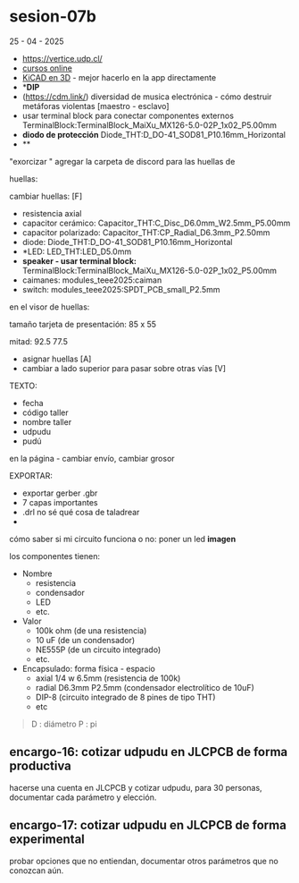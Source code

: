 # sesion-07b

25 - 04 - 2025

- <https://vertice.udp.cl/>
- [cursos online](https://www.coursera.org/)
- [KiCAD en 3D](https://www.kicad.org/external-tools/stepup/) - mejor hacerlo en la app directamente
- ***DIP**
- (<https://cdm.link/>) diversidad de musica electrónica - cómo destruir metáforas violentas [maestro - esclavo]
- usar terminal block para conectar componentes externos TerminalBlock:TerminalBlock_MaiXu_MX126-5.0-02P_1x02_P5.00mm
- **diodo de protección** Diode_THT:D_DO-41_SOD81_P10.16mm_Horizontal
- **

"exorcizar "
agregar la carpeta de discord para las huellas de

huellas:

cambiar huellas: [F]

- resistencia axial
- capacitor cerámico: Capacitor_THT:C_Disc_D6.0mm_W2.5mm_P5.00mm
- capacitor polarizado: Capacitor_THT:CP_Radial_D6.3mm_P2.50mm
- diode: Diode_THT:D_DO-41_SOD81_P10.16mm_Horizontal
- *LED: LED_THT:LED_D5.0mm
- **speaker - usar terminal block:** TerminalBlock:TerminalBlock_MaiXu_MX126-5.0-02P_1x02_P5.00mm
- caimanes: modules_teee2025:caiman
- switch: modules_teee2025:SPDT_PCB_small_P2.5mm

en el visor de huellas:

tamaño tarjeta de presentación: 85 x 55

mitad: 92.5 77.5

- asignar huellas [A]
- cambiar a lado superior para pasar sobre otras vías [V]

TEXTO:

- fecha
- código taller
- nombre taller
- udpudu
- pudú

en la página - cambiar envío, cambiar grosor

EXPORTAR:

- exportar gerber .gbr
- 7 capas importantes
- .drl no sé qué cosa de taladrear
-

cómo saber si mi circuito funciona o no: poner un led **imagen**

los componentes tienen:

- Nombre
  - resistencia
  - condensador
  - LED
  - etc.
- Valor
  - 100k ohm (de una resistencia)
  - 10 uF (de un condensador)
  - NE555P (de un circuito integrado)
  - etc.
- Encapsulado: forma física - espacio
  - axial 1/4 w 6.5mm (resistencia de 100k)
  - radial D6.3mm P2.5mm (condensador electrolítico de 10uF)
  - DIP-8 (circuito integrado de 8 pines de tipo THT)
  - etc

> D : diámetro
> P : pi

## encargo-16: cotizar udpudu en JLCPCB de forma productiva

hacerse una cuenta en JLCPCB y cotizar udpudu, para 30 personas, documentar cada parámetro y elección.

## encargo-17: cotizar udpudu en JLCPCB de forma experimental

probar opciones que no entiendan, documentar otros parámetros que no conozcan aún.

